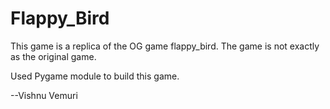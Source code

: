 # Flappy_Bird

This game is a replica of the OG game flappy_bird. The game is not exactly as the original game. 

Used Pygame module to build this game. 

--Vishnu Vemuri
